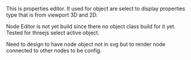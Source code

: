 This is properties editor. It used for object are select to display properties type that is from viewport 3D and 2D.

Node Editor is not yet build since there no object class build for it yet. Tested for threejs select active object.

Need to design to have node object not in svg but to render node connected to other nodes to be config.